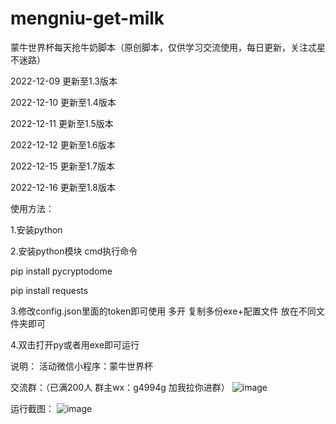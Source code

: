 # mengniu-get-milk
蒙牛世界杯每天抢牛奶脚本（原创脚本，仅供学习交流使用，每日更新，关注忒星不迷路）

2022-12-09 更新至1.3版本

2022-12-10 更新至1.4版本

2022-12-11 更新至1.5版本

2022-12-12 更新至1.6版本

2022-12-15 更新至1.7版本

2022-12-16 更新至1.8版本

使用方法：

1.安装python

2.安装python模块 cmd执行命令

pip install pycryptodome

pip install requests

3.修改config.json里面的token即可使用 多开 复制多份exe+配置文件 放在不同文件夹即可

4.双击打开py或者用exe即可运行

说明：
活动微信小程序：蒙牛世界杯


交流群：（已满200人 群主wx：g4994g 加我拉你进群）
![image](https://user-images.githubusercontent.com/49848349/206616062-426f6747-58da-43da-82a3-e676fbf6f436.png)

运行截图：
![image](https://user-images.githubusercontent.com/49848349/206611043-edf5854f-488c-43ff-821a-a74d1d266774.png)

